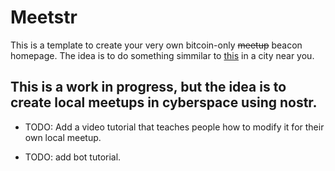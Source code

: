# Meetstr

This is a template to create your very own bitcoin-only ~~meetup~~ beacon homepage. The idea is to do something simmilar to [this](https://twentyone.world/) in a city near you.

## This is a work in progress, but the idea is to create local meetups in cyberspace using nostr.

* TODO:  Add a video tutorial that teaches people how to modify it for their own local meetup.

* TODO: add bot tutorial.
